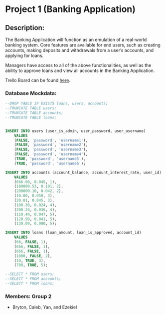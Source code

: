 # Project 1 (Banking Application)

## Description:

The Banking Application will function as an emulation of a real-world banking system. Core features are available for
end users, such as creating accounts, making deposits and withdrawals from a user’s accounts, and applying for loans.

Managers have access to all of the above functionalities, as well as the ability to approve loans and view all accounts
in the Banking Application.

Trello Board can be found [here](https://trello.com/b/U5FNzX2p/project-1-group-2-bryton-caleb-yan).


### Database Mockdata:

```SQL
--DROP TABLE IF EXISTS loans, users, accounts;
--TRUNCATE TABLE users;
--TRUNCATE TABLE accounts;
--TRUNCATE TABLE loans;


INSERT INTO users (user_is_admin, user_password, user_username)
	VALUES 
	(FALSE, 'password', 'username1'),
	(FALSE, 'password', 'username2'),
	(FALSE, 'password', 'username3'),
	(FALSE, 'password', 'username4'),
	(TRUE, 'password', 'username5'),
	(TRUE, 'password', 'username6');

INSERT INTO accounts (account_balance, account_interest_rate, user_id)
	VALUES
	(666.00, 0.045, 1),
	(100000.53, 0.101, 2),
	(200000.10, 0.042, 2),
	(10.00, 0.050, 3),
	(20.01, 0.045, 3),
	(100.30, 0.024, 4),
	(200.24, 0.036, 4),
	(110.44, 0.047, 5),
	(120.99, 0.041, 5),
	(130.09, 0.000, 5);

INSERT INTO loans (loan_amount, loan_is_approved, account_id)
	VALUES
	(66, FALSE, 1),
	(666, FALSE, 1),
	(666, FALSE, 1),
	(1000, FALSE, 2),
	(10, TRUE, 3),
	(700, TRUE, 5);

--SELECT * FROM users;
--SELECT * FROM accounts;
--SELECT * FROM loans;
```

### Members: Group 2
- Bryton, Caleb, Yan, and Ezekiel